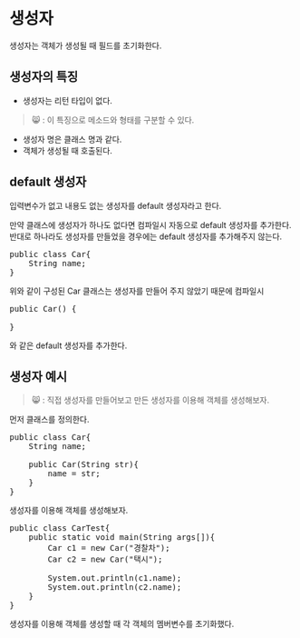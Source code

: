 생성자
======
생성자는 객체가 생성될 때 필드를 초기화한다.  

## 생성자의 특징
* 생성자는 리턴 타입이 없다.
> 😸 : 이 특징으로 메소드와 형태를 구분할 수 있다.

* 생성자 명은 클래스 명과 같다.
* 객체가 생성될 때 호출된다.

## default 생성자
입력변수가 없고 내용도 없는 생성자를 default 생성자라고 한다.  

만약 클래스에 생성자가 하나도 없다면 컴파일시 자동으로 
default 생성자를 추가한다.  
반대로 하나라도 생성자를 만들었을 경우에는 default 생성자를
추가해주지 않는다.  
<pre>
public class Car{
    String name;
}</pre>
위와 같이 구성된 Car 클래스는 생성자를 만들어 주지 않았기 
때문에 컴파일시 
<pre>
public Car() {

}</pre>
와 같은 default 생성자를 추가한다.  

## 생성자 예시
> 😸 : 직접 생성자를 만들어보고 만든 생성자를 이용해 객체를 
생성해보자.

먼저 클래스를 정의한다.
<pre>
public class Car{
    String name;
    
    public Car(String str){
        name = str;
    }
}</pre>
생성자를 이용해 객체를 생성해보자.
<pre>
public class CarTest{
    public static void main(String args[]){
        Car c1 = new Car("경찰차");
        Car c2 = new Car("택시");
        
        System.out.println(c1.name);
        System.out.println(c2.name);
    }
}</pre>
생성자를 이용해 객체를 생성할 때 각 객체의 멤버변수를 초기화했다.
    